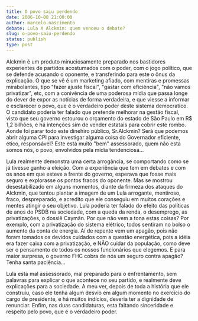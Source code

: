 ```yaml
---
title: O povo saiu perdendo
date: 2006-10-08 21:00:00
author: marcelo.nascimento
debate: Lula X Alckmin: quem venceu o debate?
slug: o-povo-saiu-perdendo
status: publish 
type: post
---
```


Alckmin é um produto minuciosamente preparado nos bastidores experientes de partidos acostumados com o poder, com o jogo político, que se defende acusando o oponente, e transferindo para este o ônus da explicação. O que se vê é um marketing afiado, com mentiras e promessas mirabolantes, tipo "fazer ajuste fiscal", "gastar com eficiência", "não vamos privatizar", etc, com a conivência de uma poderosa mídia que passa longe do dever de expor as notícias de forma verdadeira, e que viesse a informar e esclarecer o povo, que é o verdadeiro poder deste sistema democratico. O candidato poderia ter falado que pretende melhorar na gestão fiscal, visto que seu governo estourou o orçamento do estado de São Paulo em R$ 1,2 bilhões, e há intenções sim de vender estatais para cobrir este rombo. Aonde foi parar todo este dinehiro público, Sr.Alckmin? Será que podemos abrir alguma CPI para investigar alguma coisa do Governador eficiente, ético, responsável? Este está muito "bem" assessorado, quem não esta somos nós, o povo, envolvidos pela mídia tendenciosa...


Lula realmente demonstra uma certa arrogância, se comportando como se já tivesse ganho a eleição. Com a experiência que tem em debates e com os anos em que esteve a frente do governo, esperava que fosse mais seguro e explorasse os pontos fracos do oponente. Mas se mostrou desestabilizado em alguns momentos, diante da firmeza dos ataques do Alckmin, que tentou plantar a imagem de um Lula arrogante, mentiroso, fraco, despreparado, e acredito que ele conseguiu em muitos corações e mentes atingir o seu objetivo. Lula poderia ter falado do efeito das políticas de anos do PSDB na sociedade, com a queda da renda, o desemprego, as privatizações, o dossiê Caymãn. Por que não vem a tona estas coisas? Por exemplo, com a privatização do sistema elétrico, todos sentiram no bolso o aumento da conta de energia. Aí de repente vem um apagão, pois não foram tomados os devidos cuidados com a questão energética, pois a idéia era fazer caixa com a privatização, e NÃO cuidar da população, como deve ser o pensamento de todos os nossos funcionários que elegemos. E para maior surpresa, o governo FHC cobra de nós um seguro contra apagão? Tenha santa paciência...


Lula esta mal assessorado, mal preparado para o enfrentamento, sem palavras para explicar o que acontece no seu partido, e realmente deve explicações para a sociedade. A meu ver, depois de toda a história que ele construiu, caso ele tenha algum desvio em algum momento no exercício do cargo de presidente, e há muitos indícios, deveria ter a dignidade de renunciar. Enfim, nas duas candidaturas, esta faltando sinceridade e respeito pelo povo, que é o verdadeiro poder.


